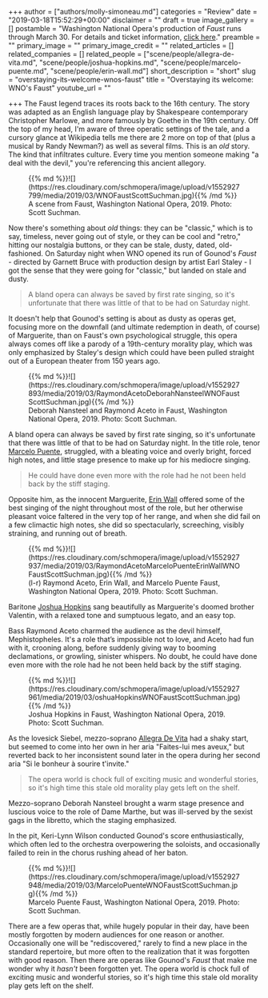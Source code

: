 +++
author = ["authors/molly-simoneau.md"]
categories = "Review"
date = "2019-03-18T15:52:29+00:00"
disclaimer = ""
draft = true
image_gallery = []
postamble = "Washington National Opera's production of _Faust_ runs through March 30. For details and ticket information, [click here](http://www.kennedy-center.org/calendar/event/OTOSD)."
preamble = ""
primary_image = ""
primary_image_credit = ""
related_articles = []
related_companies = []
related_people = ["scene/people/allegra-de-vita.md", "scene/people/joshua-hopkins.md", "scene/people/marcelo-puente.md", "scene/people/erin-wall.md"]
short_description = "short"
slug = "overstaying-its-welcome-wnos-faust"
title = "Overstaying its welcome: WNO's Faust"
youtube_url = ""

+++
The Faust legend traces its roots back to the 16th century. The story was adapted as an English language play by Shakespeare contemporary Christopher Marlowe, and more famously by Goethe in the 19th century. Off the top of my head, I'm aware of three operatic settings of the tale, and a cursory glance at Wikipedia tells me there are 2 more on top of that (plus a musical by Randy Newman?) as well as several films. This is an _old_ story. The kind that infiltrates culture. Every time you mention someone making "a deal with the devil," you're referencing this ancient allegory.

<figure data-type="image">{{% md %}}![](https://res.cloudinary.com/schmopera/image/upload/v1552927799/media/2019/03/WNOFaustScottSuchman.jpg){{% /md %}}

<figcaption>A scene from Faust, Washington National Opera, 2019. Photo: Scott Suchman.</figcaption>

</figure>

Now there's something about _old_ things: they can be "classic," which is to say, timeless, never going out of style, or they can be cool and "retro," hitting our nostalgia buttons, or they can be stale, dusty, dated, old-fashioned. On Saturday night when WNO opened its run of Gounod's _Faust_ - directed by Garnett Bruce with production design by artist Earl Staley - I got the sense that they were going for "classic," but landed on stale and dusty.

>A bland opera can always be saved by first rate singing, so it's unfortunate that there was little of that to be had on Saturday night.

It doesn't help that Gounod's setting is about as dusty as operas get, focusing more on the downfall (and ultimate redemption in death, of course) of Marguerite, than on Faust's own psychological struggle, this opera always comes off like a parody of a 19th-century morality play, which was only emphasized by Staley's design which could have been pulled straight out of a European theater from 150 years ago.

<figure data-type="image">{{% md %}}![](https://res.cloudinary.com/schmopera/image/upload/v1552927893/media/2019/03/RaymondAcetoDeborahNansteelWNOFaustScottSuchman.jpg){{% /md %}}

<figcaption>Deborah Nansteel and Raymond Aceto in Faust, Washington National Opera, 2019. Photo: Scott Suchman.</figcaption>

</figure>

A bland opera can always be saved by first rate singing, so it's unfortunate that there was little of that to be had on Saturday night. In the title role, tenor [Marcelo Puente](/scene/people/marcelo-puente/), struggled, with a bleating voice and overly bright, forced high notes, and little stage presence to make up for his mediocre singing.

>He could have done even more with the role had he not been held back by the stiff staging.

Opposite him, as the innocent Marguerite, [Erin Wall](/scene/people/erin-wall/) offered some of the best singing of the night throughout most of the role, but her otherwise pleasant voice faltered in the very top of her range, and when she did fail on a few climactic high notes, she did so spectacularly, screeching, visibly straining, and running out of breath.

<figure data-type="image">{{% md %}}![](https://res.cloudinary.com/schmopera/image/upload/v1552927937/media/2019/03/RaymondAcetoMarceloPuenteErinWallWNOFaustScottSuchman.jpg){{% /md %}}

<figcaption>(l-r) Raymond Aceto, Erin Wall, and Marcelo Puente Faust, Washington National Opera, 2019. Photo: Scott Suchman.</figcaption>

</figure>

Baritone [Joshua Hopkins](/scene/people/joshua-hopkins/) sang beautifully as Marguerite's doomed brother Valentin, with a relaxed tone and sumptuous legato, and an easy top.

Bass Raymond Aceto charmed the audience as the devil himself, Mephistopheles. It's a role that’s impossible not to love, and Aceto had fun with it, crooning along, before suddenly giving way to booming declamations, or growling, sinister whispers. No doubt, he could have done even more with the role had he not been held back by the stiff staging.

<figure data-type="image">{{% md %}}![](https://res.cloudinary.com/schmopera/image/upload/v1552927961/media/2019/03/oshuaHopkinsWNOFaustScottSuchman.jpg){{% /md %}}

<figcaption>Joshua Hopkins in Faust, Washington National Opera, 2019. Photo: Scott Suchman.</figcaption>

</figure>

As the lovesick Siebel, mezzo-soprano [Allegra De Vita](/scene/people/allegra-de-vita/) had a shaky start, but seemed to come into her own in her aria "Faites-lui mes aveux," but reverted back to her inconsistent sound later in the opera during her second aria "Si le bonheur à sourire t'invite."

>The opera world is chock full of exciting music and wonderful stories, so it's high time this stale old morality play gets left on the shelf.

Mezzo-soprano Deborah Nansteel brought a warm stage presence and luscious voice to the role of Dame Marthe, but was ill-served by the sexist gags in the libretto, which the staging emphasized.

In the pit, Keri-Lynn Wilson conducted Gounod's score enthusiastically, which often led to the orchestra overpowering the soloists, and occasionally failed to rein in the chorus rushing ahead of her baton.

<figure data-type="image">{{% md %}}![](https://res.cloudinary.com/schmopera/image/upload/v1552927948/media/2019/03/MarceloPuenteWNOFaustScottSuchman.jpg){{% /md %}}

<figcaption>Marcelo Puente Faust, Washington National Opera, 2019. Photo: Scott Suchman.</figcaption>

</figure>

There are a few operas that, while hugely popular in their day, have been mostly forgotten by modern audiences for one reason or another. Occasionally one will be "rediscovered," rarely to find a new place in the standard repertoire, but more often to the realization that it was forgotten with good reason. Then there are operas like Gounod's _Faust_ that make me wonder why it _hasn't_ been forgotten yet. The opera world is chock full of exciting music and wonderful stories, so it's high time this stale old morality play gets left on the shelf.